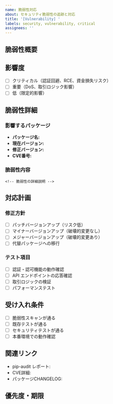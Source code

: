 ```yaml
---
name: 脆弱性対応
about: セキュリティ脆弱性の追跡と対応
title: '[Vulnerability] '
labels: security, vulnerability, critical
assignees: ''
---
```


## 脆弱性概要
<!-- pip-auditまたはその他ツールで検出された脆弱性 -->

## 影響度
<!-- 以下から選択 -->
- [ ] クリティカル（認証回避、RCE、資金損失リスク）
- [ ] 重要（DoS、取引ロジック影響）
- [ ] 低（限定的影響）

## 脆弱性詳細
### 影響するパッケージ
- **パッケージ名:**
- **現在バージョン:**
- **修正バージョン:**
- **CVE番号:**

### 脆弱性内容
```
<!-- 脆弱性の詳細説明 -->
```

## 対応計画
### 修正方針
- [ ] パッチバージョンアップ（リスク低）
- [ ] マイナーバージョンアップ（破壊的変更なし）
- [ ] メジャーバージョンアップ（破壊的変更あり）
- [ ] 代替パッケージへの移行

### テスト項目
- [ ] 認証・認可機能の動作確認
- [ ] API エンドポイントの応答確認
- [ ] 取引ロジックの検証
- [ ] パフォーマンステスト

## 受け入れ条件
- [ ] 脆弱性スキャンが通る
- [ ] 既存テストが通る
- [ ] セキュリティテストが通る
- [ ] 本番環境での動作確認

## 関連リンク
- pip-audit レポート:
- CVE詳細:
- パッケージCHANGELOG:

## 優先度・期限
<!-- MVP後の計画的対応、またはクリティカル即座対応 -->
